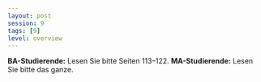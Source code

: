 ```yaml
---
layout: post
session: 9
tags: [9]
level: overview
---
```


**BA-Studierende:** Lesen Sie bitte Seiten 113–122. **MA-Studierende:** Lesen Sie bitte das ganze.